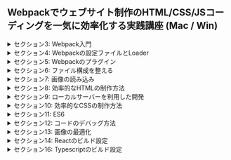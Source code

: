 ## Webpackでウェブサイト制作のHTML/CSS/JSコーディングを一気に効率化する実践講座 (Mac / Win)

<details>
<summary> セクション3: Webpack入門 </summary>

| NO | 内容 |
| ---- | ---- |
| 18. | NVMのインストールに失敗する場合 |
| 19. | Node.jsのインストール |
| 20. | Windows / Node.jsのインストール |
| 21. | Webpack 5 について |
| 22. | プロジェクトの新規作成とパッケージのインストール |
| 23. | Webpackを使用した初めてのビルド |
| 24. | 自作モジュールをWebpackでビルドする |
| 25. | テキスト版教材 |

</details>
<details>
<summary> セクション4: Webpackの設定ファイルとLoader </summary>

| NO | 内容 |
| ---- | ---- |
| 26. | 出力されたJavascriptを使用してみる |
| 27. | Webpackの設定ファイルを作成する |
| 28. | css-loaderでCSSを読み込む |
| 29. | style-loaderでCSSのスタイルを適応させる |
| 30. | 変更内容をGitにコミット |
| 31. | テキスト版教材 |

</details>
<details>
<summary> セクション5: Webpackのプラグイン </summary>

| NO | 内容 |
| ---- | ---- |
| 32. | style-loaderの問題点と解決方法 |
| 33. | プラグインをインストールしてCSSを別ファイルに出力する |
| 34. | プラグインでHTMLを自動生成する |
| 35. | テキスト版教材 |

</details>
<details>
<summary> セクション6: ファイル構成を整える </summary>

| NO | 内容 |
| ---- | ---- |
| 36. | 不要なファイルを自動的に削除する |
| 37. | 設定ファイルを変更してファイル構成をカスタマイズ |
| 38. | src と dist のファイル構成に一貫性を持たせる |
| 39. | ファイル名を変更してさらにメンテナンス性を向上させる |
| 40. | テキスト版教材 |

</details>
<details>
<summary> セクション7: 画像の読み込み </summary>

| NO | 内容 |
| ---- | ---- |
| 41. | url-loaderを利用した画像読み込み |
| 42. | file-loaderを利用した画像読み込み |
| 43. | file-loaderのnameに使えるオプション |
| 44. | Webpack 5 の Asset Modules を使う |
| 45. | テキスト版教材 |

</details>
<details>
<summary> セクション8: 効率的なHTMLの制作方法 </summary>

| NO | 内容 |
| ---- | ---- |
| 46. | Pugに必要なパッケージのインストール |
| 47. | 複数のHTMLページを作成する |
| 48. | 部分テンプレートを利用した効率化 |
| 49. | テンプレート拡張を利用した効率化 |
| 50. | 変数を使ってHTMLをカスタマイズ |
| 51. | テキスト版教材 |

</details>
<details>
<summary> セクション9: ローカルサーバーを利用した開発 </summary>

| NO | 内容 |
| ---- | ---- |
| 52. | ローカルサーバーのメリット |
| 53. | Live Reloadに関する注意点 |
| 54. | webpack-dev-serverのインストール |
| 55. | webpack-dev-serverに関するTips |
| 56. | テキスト版教材 |

</details>
<details>
<summary> セクション10: 効率的なCSSの制作方法 </summary>

| NO | 内容 |
| ---- | ---- |
| 57 | sass-loaderのインストールと設定方法 |
| 58 | Sassの機能紹介 |
| 59 | テキスト版教材 |

</details>
<details>
<summary> セクション11: ES6 </summary>

| NO | 内容 |
| ---- | ---- |
| 60 | ES6とは |
| 61 | Babelバージョンのアップデート |
| 62 | Babelを使ってES6をトランスパイルする |
| 63 | 対象ブラウザを指定してトランスパイルする |
| 64 | テキスト版教材 |

</details>
<details>
<summary> セクション12: コードのデバッグ方法 </summary>

| NO | 内容 |
| ---- | ---- |
| 65 | Javascriptのソースマップ |
| 66 | Sassのソースマップ |
| 67 | modeオプションとpackage.jsonのコマンド管理 |
| 68 | テキスト版教材 |

</details>
<details>
<summary> セクション13: 画像の最適化 </summary>

| NO | 内容 |
| ---- | ---- |
| 69 | image-webpack-loaderで画像を自動的に圧縮 |
| 70 | テキスト版教材 |

</details>
<details>
<summary> セクション14: Reactのビルド設定 </summary>

| NO | 内容 |
| ---- | ---- |
| 71 | BabelのPresetとReactのインストール |
| 72 | Reactのコンポーネントを作成してみる |
| 73 | テキスト版教材 |

</details>
<details>
<summary> セクション16: Typescriptのビルド設定 </summary>

| NO | 内容 |
| ---- | ---- |
| 77 | ts-loaderのインストールとTypescriptの設定ファイル |
| 78 | ReactコンポーネントをTypescriptで書いてみる |
| 79 | テキスト版教材 |

</details>


